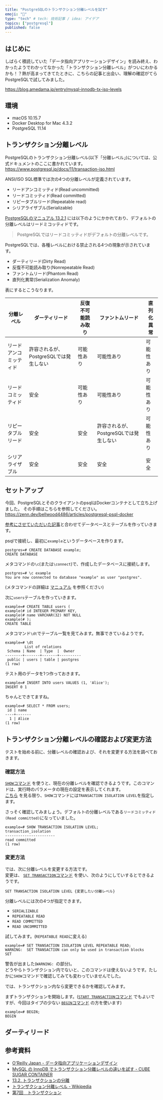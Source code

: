 ```yaml
---
title: "PostgreSQLのトランザクション分離レベルを試す"
emoji: "🔖"
type: "tech" # tech: 技術記事 / idea: アイデア
topics: ["postgresql"]
published: false
---
```


## はじめに

しばらく積読していた「データ指向アプリケーションデザイン」を読み終え、わかったようでわかってなかった「トランザクション分離レベル」がついにわかるかも！？熱が高まってきてたときに、こちらの記事と出会い、理解の確認がてらPostgreSQLで試してみました。

https://blog.amedama.jp/entry/mysql-innodb-tx-iso-levels

## 環境
* macOS 10.15.7
* Docker Desktop for Mac 4.3.2
* PostgreSQL 11.14

## トランザクション分離レベル

PostgreSQLのトランザクション分離レベル(以下「分離レベル」)については、公式ドキュメントのここに書かれています。
https://www.postgresql.jp/docs/11/transaction-iso.html

ANSI/ISO SQL標準では次の4つの分離レベルが定義されています。
* リードアンコミッティド(Read uncommitted)
* リードコミッティド(Read committed)
* リピータブルリード(Repeatable read)
* シリアライザブル(Serializable)

[PostgreSQLのマニュアル 13.2.1](https://www.postgresql.jp/docs/11/transaction-iso.html) には以下のようにかかれており、デフォルトの分離レベルはリードミコッティドです。
> PostgreSQLではリードコミッティドがデフォルトの分離レベルです。

PostgreSQLでは、各種レベルにおける禁止される4つの現象が示されています。
* ダーティリード(Dirty Read)
* 反復不可能読み取り(Nonrepeatable Read)
* ファントムリード(Phantom Read)
* 直列化異常(Serialization Anomaly)

表にするとこうなります。

| 分離レベル       | ダーティリード                  | 反復不可能読み取り | ファントムリード                 | 直列化異常 |
|-------------|--------------------------|-----------|--------------------------|-------|
| リードアンコミッティド | 許容されるが、PostgreSQLでは発生しない | 可能性あり     | 可能性あり                    | 可能性あり |
| リードコミッティド   | 安全                       | 可能性あり     | 可能性あり                    | 可能性あり |
| リピータブルリード   | 安全                       | 安全        | 許容されるが、PostgreSQLでは発生しない | 可能性あり |
| シリアライザブル    | 安全                       | 安全        | 安全                       | 安全    |


## セットアップ

今回、PostgreSQLとそのクライアントのpsqlはDockerコンテナとして立ち上げました。
その手順はこちらを参照してください。
https://zenn.dev/bellwood4486/articles/postgresql-psql-docker

[参考にさせていただいた記事](https://blog.amedama.jp/entry/mysql-innodb-tx-iso-levels)と合わせてデータベースとテーブルを作っていきます。

psqlで接続し、最初に`example`というデータベースを作ります。
```
postgres=# CREATE DATABASE example;
CREATE DATABASE
```
メタコマンドの`\c`(または`\connect`)で、作成したデータベースに接続します。
```
postgres=# \c example
You are now connected to database "example" as user "postgres".
```
(メタコマンドの詳細は [マニュアル](https://www.postgresql.jp/document/11/html/app-psql.html) を参照ください)

次に`users`テーブルを作っていきます。
```
example=# CREATE TABLE users (
example(# id INTEGER PRIMARY KEY,
example(# name VARCHAR(32) NOT NULL
example(# );
CREATE TABLE
```

メタコマンド`\dt`でテーブル一覧を見てみます。無事できているようです。
```
example=# \dt
         List of relations
 Schema | Name  | Type  |  Owner
--------+-------+-------+----------
 public | users | table | postgres
(1 row)
```

テスト用のデータを1つ作っておきます。
```
example=# INSERT INTO users VALUES (1, 'Alice');
INSERT 0 1
```
ちゃんとできてますね。
```
example=# SELECT * FROM users;
 id | name
----+-------
  1 | Alice
(1 row)
```

## トランザクション分離レベルの確認および変更方法

テストを始める前に、分離レベルの確認および、それを変更する方法を調べておきます。

### 確認方法

[`SHOW`コマンド](https://www.postgresql.jp/docs/11/sql-show.html) を使うと、現在の分離レベルを確認できるようです。このコマンドは、実行時のパラメータの現在の設定を表示してくれます。  
[こちら](https://oss-db.jp/dojo/dojo_info_07) を見る限り、`SHOW`コマンドには`TRANSACTION ISOLATION LEVEL`を指定します。

さっそく確認してみましょう。デフォルトの分離レベルである`リードコミッティド(Read committed)`になっていました。
```
example=# SHOW TRANSACTION ISOLATION LEVEL;
transaction_isolation
-----------------------
read committed
(1 row)
```

### 変更方法

では、次に分離レベルを変更する方法です。  
変更は、 [`SET TRANSACTION`コマンド](https://www.postgresql.jp/docs/11/sql-set-transaction.html) を使い、次のようにしていするとできるようです。
```
SET TRANSACTION ISOLATION LEVEL {変更したい分離レベル}
```
分離レベルには次の4つが指定できます。
* `SERIALIZABLE`
* `REPEATABLE READ`
* `READ COMMITTED`
* `READ UNCOMMITTED`

試してみます。(`REPEATABLE READ`に変える)
```
example=# SET TRANSACTION ISOLATION LEVEL REPEATABLE READ;
WARNING:  SET TRANSACTION can only be used in transaction blocks
SET
```

警告が出ました(`WARNING: `の部分)。  
どうやらトランザクション内でないと、このコマンドは使えないようです。たしかに`SHOW`コマンドで確認してみても変わっていませんでした。

では、トランザクション内なら変更できるかを確認してみます。

まずトランザクションを開始します。([`START TRANSACTION`コマンド](https://www.postgresql.jp/docs/11/sql-start-transaction.html) でもよいですが、今回はタイプの少ない [`BEGIN`コマンド](https://www.postgresql.jp/docs/11/sql-begin.html) の方を使います)
```
example=# BEGIN;
BEGIN
```

## ダーティリード





## 参考資料
* [O'Reilly Japan - データ指向アプリケーションデザイン](https://www.oreilly.co.jp/books/9784873118703/)
* [MySQL の InnoDB でトランザクション分離レベルの違いを試す - CUBE SUGAR CONTAINER](https://blog.amedama.jp/entry/mysql-innodb-tx-iso-levels)
* [13.2. トランザクションの分離](https://www.postgresql.jp/docs/11/transaction-iso.html)
* [トランザクション分離レベル - Wikipedia](https://ja.wikipedia.org/wiki/%E3%83%88%E3%83%A9%E3%83%B3%E3%82%B6%E3%82%AF%E3%82%B7%E3%83%A7%E3%83%B3%E5%88%86%E9%9B%A2%E3%83%AC%E3%83%99%E3%83%AB)
* [第7回　トランザクション](https://oss-db.jp/dojo/dojo_info_07)
